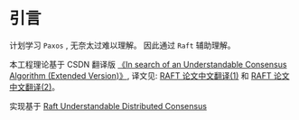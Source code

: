 # 引言

计划学习 `Paxos` , 无奈太过难以理解。 因此通过 `Raft` 辅助理解。

本工程理论基于 CSDN 翻译版 [《In search of an Understandable Consensus Algorithm (Extended Version)》](https://ramcloud.atlassian.net/wiki/download/attachments/6586375/raft.pdf), 译文见: [RAFT 论文中文翻译(1)](http://blog.csdn.net/luoyhang003/article/details/61915666) 和 [RAFT 论文中文翻译(2)](http://blog.csdn.net/luoyhang003/article/details/61915747)。

实现基于 [Raft Understandable Distributed Consensus](http://thesecretlivesofdata.com/raft/)